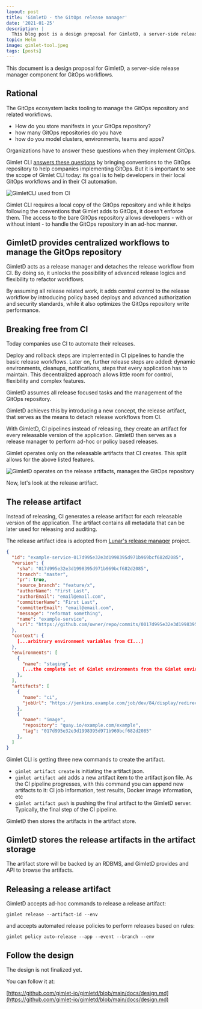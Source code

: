 ```yaml
---
layout: post
title: 'GimletD - the GitOps release manager'
date: '2021-01-25'
description: |
  This blog post is a design proposal for GimletD, a server-side release manager component for GitOps workflows.
topic: Helm
image: gimlet-tool.jpeg
tags: [posts]
---
```


This document is a design proposal for GimletD, a server-side release manager component for GitOps workflows.

## Rational

The GitOps ecosystem lacks tooling to manage the GitOps repository and related workflows.

- How do you store manifests in your GitOps repository?
- how many GitOps repositories do you have
- how do you model clusters, environments, teams and apps?

Organizations have to answer these questions when they implement GitOps.

Gimlet CLI [answers these questions](<[/docs/concepts#gitops](/docs/concepts#gitops)>) by bringing conventions to the GitOps repository to help companies implementing GitOps.
But it is important to see the scope of Gimlet CLI today: its goal is to help developers in their local GitOps workflows and in their CI automation.

![GimletCLI used from CI](/gitops-with-ci.png)

Gimlet CLI requires a local copy of the GitOps repository and while it helps following the conventions that Gimlet adds to GitOps, it doesn't enforce them.
The access to the bare GitOps repository allows developers - with or without intent - to handle the GitOps repository in an ad-hoc manner.

## GimletD provides centralized workflows to manage the GitOps repository

GimletD acts as a release manager and detaches the release workflow from CI. By doing so, it unlocks the possibility of advanced release logics and flexibility to refactor workflows.

By assuming all release related work, it adds central control to the release workflow by introducing policy based deploys and advanced authorization and security standards, while it also optimizes the GitOps repository write performance.

## Breaking free from CI

Today companies use CI to automate their releases.

Deploy and rollback steps are implemented in CI pipelines to handle the basic release workflows.
Later on, further release steps are added: dynamic environments, cleanups, notifications, steps
that every application has to maintain. This decentralized approach allows little room for control, flexibility and complex features.

GimletD assumes all release focused tasks and the management of the GitOps repository.

GimletD achieves this by introducing a new concept, the release artifact, that serves as the means to detach release workflows from CI.

With GimletD, CI pipelines instead of releasing, they create an artifact for every releasable version of the application.
GimletD then serves as a release manager to perform ad-hoc or policy based releases.

Gimlet operates only on the releasable artifacts that CI creates. This split allows for the above listed features.

![GimletD operates on the release artifacts, manages the GitOps repository](/gimletd-with-gitops.png)

Now, let's look at the release artifact.

## The release artifact

Instead of releasing, CI generates a release artifact for each releasable version of the application. The artifact contains all metadata that can be later used for releasing and auditing.

The release artifact idea is adopted from [Lunar's release manager](https://github.com/lunarway/release-manager) project.

```json
{
  "id": "example-service-017d995e32e3d1998395d971b969bcf682d2085",
  "version": {
    "sha": "017d995e32e3d1998395d971b969bcf682d2085",
    "branch": "master",
    "pr": true,
    "source_branch": "feature/x",
    "authorName": "First Last",
    "authorEmail": "email@email.com",
    "committerName": "First Last",
    "committerEmail": "email@email.com",
    "message": "reformat something",
    "name": "example-service",
    "url": "https://github.com/owner/repo/commits/0017d995e32e3d1998395d971b969bcf682d2085",
  },
  "context": {
    [...arbitrary environment variables from CI...]
  },
  "environments": [
    {
      "name": "staging",
      [...the complete set of Gimlet environments from the Gimlet environment files...]
    },
  ],
  "artifacts": [
    {
      "name": "ci",
      "jobUrl": "https://jenkins.example.com/job/dev/84/display/redirect",
    },
    {
      "name": "image",
      "repository": "quay.io/example.com/example",
      "tag": "017d995e32e3d1998395d971b969bcf682d2085"
    },
  ]
}
```

Gimlet CLI is getting three new commands to create the artifact.

- `gimlet artifact create` is initiating the artifact json.
- `gimlet artifact add` adds a new artifact item to the artifact json file. As the CI pipeline progresses, with this command you can append new artifacts to it: CI job information, test results, Docker image information, etc
- `gimlet artifact push` is pushing the final artifact to the GimletD server. Typically, the final step of the CI pipeline.

GimletD then stores the artifacts in the artifact store.

## GimletD stores the release artifacts in the artifact storage

The artifact store will be backed by an RDBMS, and GimletD provides and API to browse the artifacts.

## Releasing a release artifact

GimletD accepts ad-hoc commands to release a release artifact:

`gimlet release --artifact-id --env`

and accepts automated release policies to perform releases based on rules:

`gimlet policy auto-release --app --event --branch --env`

## Follow the design

The design is not finalized yet.

You can follow it at:

[https://github.com/gimlet-io/gimletd/blob/main/docs/design.md](https://github.com/gimlet-io/gimletd/blob/main/docs/design.md)
